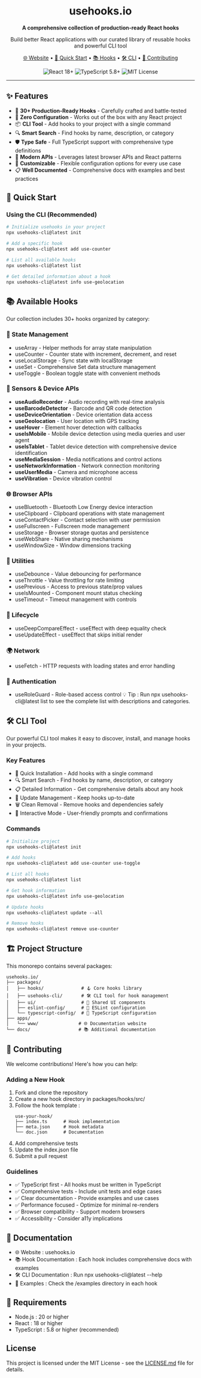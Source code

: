 <div align="center">
  <h1>usehooks.io</h1>
  <p><strong>A comprehensive collection of production-ready React hooks</strong></p>
  <p>Build better React applications with our curated library of reusable hooks and powerful CLI tool</p>
  
  <p>
    <a href="https://www.usehooks.io">🌐 Website</a> •
    <a href="#-quick-start">🚀 Quick Start</a> •
    <a href="#-available-hooks">📚 Hooks</a> •
    <a href="#-cli-tool">🛠️ CLI</a> •
    <a href="#-contributing">🤝 Contributing</a>
  </p>
  
  <p>
    <img src="https://img.shields.io/badge/React-18+-blue?style=flat-square&logo=react" alt="React 18+" />
    <img src="https://img.shields.io/badge/TypeScript-5.8+-blue?style=flat-square&logo=typescript" alt="TypeScript 5.8+" />
    <img src="https://img.shields.io/badge/License-MIT-green?style=flat-square" alt="MIT License" />
  </p>
</div>

---

## ✨ Features

- 🎯 **30+ Production-Ready Hooks** - Carefully crafted and battle-tested
- 🚀 **Zero Configuration** - Works out of the box with any React project
- 📦 **CLI Tool** - Add hooks to your project with a single command
- 🔍 **Smart Search** - Find hooks by name, description, or category
- 🛡️ **Type Safe** - Full TypeScript support with comprehensive type definitions
- 📱 **Modern APIs** - Leverages latest browser APIs and React patterns
- 🎨 **Customizable** - Flexible configuration options for every use case
- 📋 **Well Documented** - Comprehensive docs with examples and best practices

## 🚀 Quick Start

### Using the CLI (Recommended)

```bash
# Initialize usehooks in your project
npx usehooks-cli@latest init

# Add a specific hook
npx usehooks-cli@latest add use-counter

# List all available hooks
npx usehooks-cli@latest list

# Get detailed information about a hook
npx usehooks-cli@latest info use-geolocation
```

## 📚 Available Hooks

Our collection includes 30+ hooks organized by category:

### 🏪 State Management

- useArray - Helper methods for array state manipulation
- useCounter - Counter state with increment, decrement, and reset
- useLocalStorage - Sync state with localStorage
- useSet - Comprehensive Set data structure management
- useToggle - Boolean toggle state with convenient methods

### 📡 Sensors & Device APIs

- **useAudioRecorder** - Audio recording with real-time analysis
- **useBarcodeDetector** - Barcode and QR code detection
- **useDeviceOrientation** - Device orientation data access
- **useGeolocation** - User location with GPS tracking
- **useHover** - Element hover detection with callbacks
- **useIsMobile** - Mobile device detection using media queries and user agent
- **useIsTablet** - Tablet device detection with comprehensive device identification
- **useMediaSession** - Media notifications and control actions
- **useNetworkInformation** - Network connection monitoring
- **useUserMedia** - Camera and microphone access
- **useVibration** - Device vibration control

### 🌐 Browser APIs

- useBluetooth - Bluetooth Low Energy device interaction
- useClipboard - Clipboard operations with state management
- useContactPicker - Contact selection with user permission
- useFullscreen - Fullscreen mode management
- useStorage - Browser storage quotas and persistence
- useWebShare - Native sharing mechanisms
- useWindowSize - Window dimensions tracking

### 🔧 Utilities

- useDebounce - Value debouncing for performance
- useThrottle - Value throttling for rate limiting
- usePrevious - Access to previous state/prop values
- useIsMounted - Component mount status checking
- useTimeout - Timeout management with controls

### 🔄 Lifecycle

- useDeepCompareEffect - useEffect with deep equality check
- useUpdateEffect - useEffect that skips initial render

### 🌍 Network

- useFetch - HTTP requests with loading states and error handling

### 🔐 Authentication

- useRoleGuard - Role-based access control
  💡 Tip : Run npx usehooks-cli@latest list to see the complete list with descriptions and categories.

## 🛠️ CLI Tool

Our powerful CLI tool makes it easy to discover, install, and manage hooks in your projects.

### Key Features

- 🚀 Quick Installation - Add hooks with a single command
- 🔍 Smart Search - Find hooks by name, description, or category
- 📋 Detailed Information - Get comprehensive details about any hook
- 🔄 Update Management - Keep hooks up-to-date
- 🗑️ Clean Removal - Remove hooks and dependencies safely
- 📱 Interactive Mode - User-friendly prompts and confirmations

### Commands

```bash
# Initialize project
npx usehooks-cli@latest init

# Add hooks
npx usehooks-cli@latest add use-counter use-toggle

# List all hooks
npx usehooks-cli@latest list

# Get hook information
npx usehooks-cli@latest info use-geolocation

# Update hooks
npx usehooks-cli@latest update --all

# Remove hooks
npx usehooks-cli@latest remove use-counter
```

## 🏗️ Project Structure

This monorepo contains several packages:

```
usehooks.io/
├── packages/
│   ├── hooks/              # 🪝 Core hooks library
│   ├── usehooks-cli/       # 🛠️ CLI tool for hook management
│   ├── ui/                 # 🎨 Shared UI components
│   ├── eslint-config/      # 📏 ESLint configuration
│   └── typescript-config/  # 📝 TypeScript configuration
├── apps/
│   └── www/               # 🌐 Documentation website
└── docs/                  # 📚 Additional documentation
```

## 🤝 Contributing

We welcome contributions! Here's how you can help:

### Adding a New Hook

1. Fork and clone the repository
2. Create a new hook directory in packages/hooks/src/
3. Follow the hook template :
   ```
   use-your-hook/
   ├── index.ts      # Hook implementation
   ├── meta.json     # Hook metadata
   └── doc.json      # Documentation
   ```
4. Add comprehensive tests
5. Update the index.json file
6. Submit a pull request

### Guidelines

- ✅ TypeScript first - All hooks must be written in TypeScript
- ✅ Comprehensive tests - Include unit tests and edge cases
- ✅ Clear documentation - Provide examples and use cases
- ✅ Performance focused - Optimize for minimal re-renders
- ✅ Browser compatibility - Support modern browsers
- ✅ Accessibility - Consider a11y implications

## 📖 Documentation

- 🌐 Website : usehooks.io
- 📚 Hook Documentation : Each hook includes comprehensive docs with examples
- 🛠️ CLI Documentation : Run npx usehooks-cli@latest --help
- 🎯 Examples : Check the /examples directory in each hook

## 🔧 Requirements

- Node.js : 20 or higher
- React : 18 or higher
- TypeScript : 5.8 or higher (recommended)

## License

This project is licensed under the MIT License - see the [LICENSE.md](LICENSE.md) file for details.
